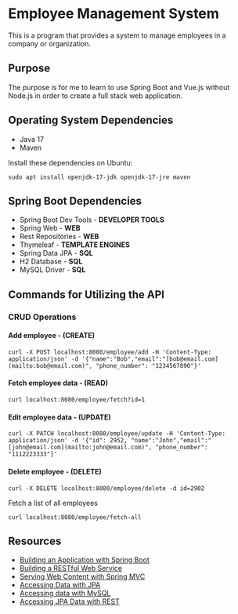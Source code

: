 # Employee Management System
This is a program that provides a system to manage employees in a company or organization.

## Purpose
The purpose is for me to learn to use Spring Boot and Vue.js without Node.js in order to create a full stack web application.

## Operating System Dependencies
- Java 17
- Maven

Install these dependencies on Ubuntu:
```
sudo apt install openjdk-17-jdk openjdk-17-jre maven 
```

## Spring Boot Dependencies
- Spring Boot Dev Tools - **DEVELOPER TOOLS**
- Spring Web - **WEB**
- Rest Repositories - **WEB**
- Thymeleaf - **TEMPLATE ENGINES**
- Spring Data JPA - **SQL**
- H2 Database - **SQL**
- MySQL Driver - **SQL**

## Commands for Utilizing the API
### CRUD Operations
#### Add employee - (CREATE)
```  
curl -X POST localhost:8080/employee/add -H 'Content-Type: application/json' -d '{"name":"Bob","email":"[bob@email.com](mailto:bob@email.com)", "phone_number": "1234567890"}'  
```  

#### Fetch employee data - (READ)
```  
curl localhost:8080/employee/fetch?id=1
```  

#### Edit employee data - (UPDATE)
```  
curl -X PATCH localhost:8080/employee/update -H 'Content-Type: application/json' -d '{"id": 2952, "name":"John","email":"[john@email.com](mailto:john@email.com)", "phone_number": "1112223333"}'  
```  

#### Delete employee - (DELETE)
```  
curl -X DELETE localhost:8080/employee/delete -d id=2902  
```

Fetch a list of all employees
```  
curl localhost:8080/employee/fetch-all 
```  

## Resources
- [Building an Application with Spring Boot](https://spring.io/guides/gs/spring-boot/)
- [Building a RESTful Web Service](https://spring.io/guides/gs/rest-service/)
- [Serving Web Content with Spring MVC](https://spring.io/guides/gs/serving-web-content/)
- [Accessing Data with JPA](https://spring.io/guides/gs/accessing-data-jpa/)
- [Accessing data with MySQL](https://spring.io/guides/gs/accessing-data-mysql/)
- [Accessing JPA Data with REST](https://spring.io/guides/gs/accessing-data-rest/)
